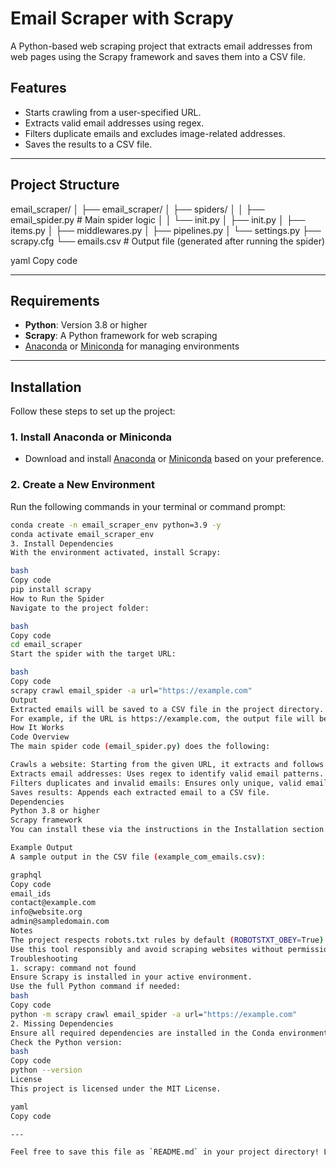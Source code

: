 # Email Scraper with Scrapy

A Python-based web scraping project that extracts email addresses from web pages using the Scrapy framework and saves them into a CSV file.

## Features

- Starts crawling from a user-specified URL.
- Extracts valid email addresses using regex.
- Filters duplicate emails and excludes image-related addresses.
- Saves the results to a CSV file.

---

## Project Structure

email_scraper/ │ ├── email_scraper/ │ ├── spiders/ │ │ ├── email_spider.py # Main spider logic │ │ └── init.py │ ├── init.py │ ├── items.py │ ├── middlewares.py │ ├── pipelines.py │ └── settings.py ├── scrapy.cfg └── emails.csv # Output file (generated after running the spider)

yaml
Copy code

---

## Requirements

- **Python**: Version 3.8 or higher
- **Scrapy**: A Python framework for web scraping
- [Anaconda](https://www.anaconda.com/products/distribution) or [Miniconda](https://docs.conda.io/en/latest/miniconda.html) for managing environments

---

## Installation

Follow these steps to set up the project:

### 1. Install Anaconda or Miniconda

- Download and install [Anaconda](https://www.anaconda.com/products/distribution) or [Miniconda](https://docs.conda.io/en/latest/miniconda.html) based on your preference.

### 2. Create a New Environment

Run the following commands in your terminal or command prompt:

```bash
conda create -n email_scraper_env python=3.9 -y
conda activate email_scraper_env
3. Install Dependencies
With the environment activated, install Scrapy:

bash
Copy code
pip install scrapy
How to Run the Spider
Navigate to the project folder:

bash
Copy code
cd email_scraper
Start the spider with the target URL:

bash
Copy code
scrapy crawl email_spider -a url="https://example.com"
Output
Extracted emails will be saved to a CSV file in the project directory.
For example, if the URL is https://example.com, the output file will be named example_com_emails.csv.
How It Works
Code Overview
The main spider code (email_spider.py) does the following:

Crawls a website: Starting from the given URL, it extracts and follows links.
Extracts email addresses: Uses regex to identify valid email patterns.
Filters duplicates and invalid emails: Ensures only unique, valid email addresses are stored.
Saves results: Appends each extracted email to a CSV file.
Dependencies
Python 3.8 or higher
Scrapy framework
You can install these via the instructions in the Installation section.

Example Output
A sample output in the CSV file (example_com_emails.csv):

graphql
Copy code
email_ids
contact@example.com
info@website.org
admin@sampledomain.com
Notes
The project respects robots.txt rules by default (ROBOTSTXT_OBEY=True).
Use this tool responsibly and avoid scraping websites without permission.
Troubleshooting
1. scrapy: command not found
Ensure Scrapy is installed in your active environment.
Use the full Python command if needed:
bash
Copy code
python -m scrapy crawl email_spider -a url="https://example.com"
2. Missing Dependencies
Ensure all required dependencies are installed in the Conda environment.
Check the Python version:
bash
Copy code
python --version
License
This project is licensed under the MIT License.

yaml
Copy code

---

Feel free to save this file as `README.md` in your project directory! Let me know if you need furt
